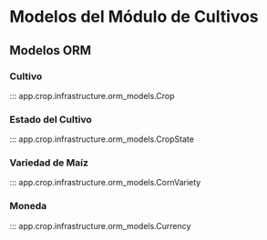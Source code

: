 # Modelos del Módulo de Cultivos

## Modelos ORM

### Cultivo

::: app.crop.infrastructure.orm_models.Crop

### Estado del Cultivo

::: app.crop.infrastructure.orm_models.CropState

### Variedad de Maíz

::: app.crop.infrastructure.orm_models.CornVariety

### Moneda

::: app.crop.infrastructure.orm_models.Currency
